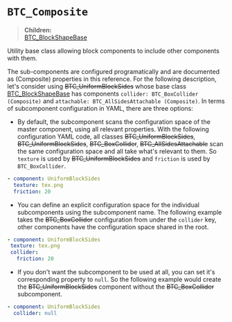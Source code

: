 # `BTC_Composite`

> **Children:**<br>
> [BTC_BlockShapeBase](component\shape\BTC_BlockShapeBase.md)

Utility base class allowing block components to include other components with them.

The sub-components are configured programatically and are documented as (Composite) properties in this reference. For the following description, let's consider using <strike>BTC_UniformBlockSides</strike> whose base class [BTC_BlockShapeBase](component\shape\BTC_BlockShapeBase.md) has components `collider: BTC_BoxCollider (Composite)` and `attachable: BTC_AllSidesAttachable (Composite)`. In terms of subcomponent configuration in YAML, there are three options:
* By default, the subcomponent scans the configuration space of the master component, using all relevant properties. With the following configuration YAML code, all classes <strike>BTC_UniformBlockSides</strike>, <strike>BTC_UniformBlockSides</strike>, <strike>BTC_BoxCollider</strike>, <strike>BTC_AllSidesAttachable</strike> scan the same configuration space and all take what's relevant to them. So `texture` is used by <strike>BTC_UniformBlockSides</strike> and `friction` is used by `BTC_BoxCollider`.
```YAML
- component: UniformBlockSides
  texture: tex.png
  friction: 20
```
* You can define an explicit configuration space for the individual subcomponents using the subcomponent name. The following example takes the <strike>BTC_BoxCollider</strike> configuration from under the `collider` key, other components have the configuration space shared in the root.
 ```YAML
- component: UniformBlockSides
  texture: tex.png
  collider:
    friction: 20
```
* If you don't want the subcomponent to be used at all, you can set it's corresponding property to `null`. So the following example would create the <strike>BTC_UniformBlockSides</strike> component without the <strike>BTC_BoxCollider</strike> subcomponent.
```YAML
- component: UniformBlockSides
  collider: null
```

